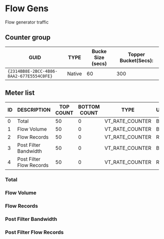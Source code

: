 # Flow Gens

Flow generator traffic

## Counter group

| GUID                                     | TYPE   | Bucke Size (secs) | Topper Bucket(Secs): |
| ---------------------------------------- | ------ | ----------------- | -------------------- |
| `{2314BB8E-2BCC-4B86-8AA2-677E5554C0FE}` | Native | 60                | 300                  |



## Meter list

| ID  | DESCRIPTION              | TOP COUNT | BOTTOM COUNT | TYPE            | UNITS |
| --- | ------------------------ | --------- | ------------ | --------------- | ----- |
| 0   | Total                    | 50        | 0            | VT_RATE_COUNTER | Bps   |
| 1   | Flow Volume              | 50        | 0            | VT_RATE_COUNTER | Bps   |
| 2   | Flow Records             | 50        | 0            | VT_RATE_COUNTER | Rps   |
| 3   | Post Filter Bandwidth    | 50        | 0            | VT_RATE_COUNTER | Bps   |
| 4   | Post Filter Flow Records | 50        | 0            | VT_RATE_COUNTER | Rps   |

### Total                    
### Flow Volume              
### Flow Records             
### Post Filter Bandwidth    
### Post Filter Flow Records 